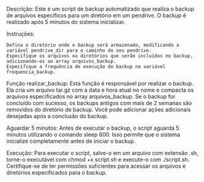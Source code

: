 Descrição:
Este é um script de backup automatizado que realiza o backup de arquivos específicos para um diretório em um pendrive. O backup é realizado após 5 minutos do sistema inicializar.

Instruções:

    Defina o diretório onde o backup será armazenado, modificando a variável pendrive_dir para o caminho do seu pendrive.
    Especifique os arquivos ou diretórios que serão incluídos no backup, adicionando-os ao array arquivos_backup.
    Especifique a frequência de execução do backup na variável frequencia_backup.

Função realizar_backup:
Esta função é responsável por realizar o backup. Ela cria um arquivo tar.gz com a data e hora atual no nome e compacta os arquivos especificados no array arquivos_backup. Se o backup for concluído com sucesso, os backups antigos com mais de 2 semanas são removidos do diretório de backup. Você pode adicionar ações adicionais desejadas após a conclusão do backup.

Aguardar 5 minutos:
Antes de executar o backup, o script aguarda 5 minutos utilizando o comando sleep 600. Isso permite que o sistema inicialize completamente antes de iniciar o backup.

Execução:
Para executar o script, salve-o em um arquivo com extensão .sh, torne-o executável com chmod +x script.sh e execute-o com ./script.sh. Certifique-se de ter permissões suficientes para acessar os arquivos e diretórios especificados para o backup.
